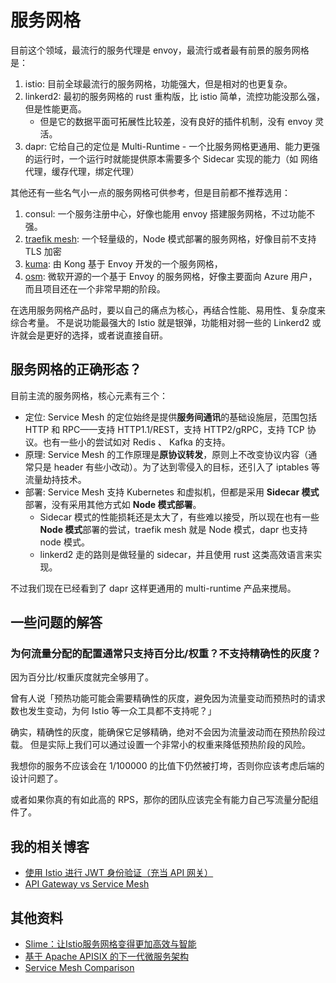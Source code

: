 # 服务网格

目前这个领域，最流行的服务代理是 envoy，最流行或者最有前景的服务网格是：

1. istio: 目前全球最流行的服务网格，功能强大，但是相对的也更复杂。
2. linkerd2: 最初的服务网格的 rust 重构版，比 istio 简单，流控功能没那么强，但是性能更高。
   - 但是它的数据平面可拓展性比较差，没有良好的插件机制，没有 envoy 灵活。
3. dapr: 它给自己的定位是 Multi-Runtime - 一个比服务网格更通用、能力更强的运行时，一个运行时就能提供原本需要多个 Sidecar 实现的能力（如 网络代理，缓存代理，绑定代理）

其他还有一些名气小一点的服务网格可供参考，但是目前都不推荐选用：

1. consul: 一个服务注册中心，好像也能用 envoy 搭建服务网格，不过功能不强。
2. [traefik mesh](https://github.com/traefik/mesh): 一个轻量级的，Node 模式部署的服务网格，好像目前不支持 TLS 加密
3. [kuma](https://github.com/kumahq/kuma): 由 Kong 基于 Envoy 开发的一个服务网格，
4. [osm](https://github.com/openservicemesh/osm): 微软开源的一个基于 Envoy 的服务网格，好像主要面向 Azure 用户，而且项目还在一个非常早期的阶段。


在选用服务网格产品时，要以自己的痛点为核心，再结合性能、易用性、复杂度来综合考量。
不是说功能最强大的 Istio 就是银弹，功能相对弱一些的 Linkerd2 或许就会是更好的选择，或者说直接自研。

## 服务网格的正确形态？

目前主流的服务网格，核心元素有三个：

- 定位: Service Mesh 的定位始终是提供**服务间通讯**的基础设施层，范围包括 HTTP 和 RPC——支持 HTTP1.1/REST，支持 HTTP2/gRPC，支持 TCP 协议。也有一些小的尝试如对 Redis 、 Kafka 的支持。
- 原理: Service Mesh 的工作原理是**原协议转发**，原则上不改变协议内容（通常只是 header 有些小改动）。为了达到零侵入的目标，还引入了 iptables 等流量劫持技术。
- 部署: Service Mesh 支持 Kubernetes 和虚拟机，但都是采用 **Sidecar 模式**部署，没有采用其他方式如 **Node 模式部署**。
    - Sidecar 模式的性能损耗还是太大了，有些难以接受，所以现在也有一些 **Node 模式**部署的尝试，traefik mesh 就是 Node 模式，dapr 也支持 node 模式。
    - linkerd2 走的路则是做轻量的 sidecar，并且使用 rust 这类高效语言来实现。

不过我们现在已经看到了 dapr 这样更通用的 multi-runtime 产品来搅局。


## 一些问题的解答

### 为何流量分配的配置通常只支持百分比/权重？不支持精确性的灰度？

因为百分比/权重灰度就完全够用了。

曾有人说「预热功能可能会需要精确性的灰度，避免因为流量变动而预热时的请求数也发生变动，为何 Istio 等一众工具都不支持呢？」

确实，精确性的灰度，能确保它足够精确，绝对不会因为流量波动而在预热阶段过载。
但是实际上我们可以通过设置一个非常小的权重来降低预热阶段的风险。

我想你的服务不应该会在 1/100000 的比值下仍然被打垮，否则你应该考虑后端的设计问题了。

或者如果你真的有如此高的 RPS，那你的团队应该完全有能力自己写流量分配组件了。

## 我的相关博客

- [使用 Istio 进行 JWT 身份验证（充当 API 网关）](https://ryan4yin.space/posts/use-istio-for-jwt-auth/)
- [API Gateway vs Service Mesh](https://www.cnblogs.com/kirito-c/p/12394038.html)

## 其他资料

- [Slime：让Istio服务网格变得更加高效与智能](https://cloudnative.to/blog/netease-slime/)
- [基于 Apache APISIX 的下一代微服务架构](https://www.upyun.com/tech/article/512/%E5%9F%BA%E4%BA%8E%20Apache%20APISIX%20%E7%9A%84%E4%B8%8B%E4%B8%80%E4%BB%A3%E5%BE%AE%E6%9C%8D%E5%8A%A1%E6%9E%B6%E6%9E%84.html)
- [Service Mesh Comparison](https://servicemesh.es/)
